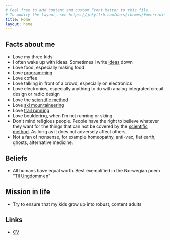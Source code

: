 ```yaml
---
# Feel free to add content and custom Front Matter to this file.
# To modify the layout, see https://jekyllrb.com/docs/themes/#overriding-theme-defaults
title: Home
layout: home
---
```


## Facts about me
- Love my three kids
- I often wake up with ideas. Sometimes I write [ideas](https://analogicus.com/ideas) down
- Love food, especially making food
- Love [programming](https://github.com/wulffern)
- Love coffee
- Love talking in front of a crowd, especially on electronics
- Love electronics, especially anything to do with analog integrated
  circuit design or radio design
- Love the [scientific method](https://en.wikipedia.org/wiki/Scientific_method)
- Love [ski mountaineering](/assets/ski.png)
- Love [trail running](/assets/trail.png)
- Love bouldering, when I'm not running or skiing
- Don't mind religious people. People have the right to believe
  whatever they want for the things that can not be covered by the [scientific method](https://en.wikipedia.org/wiki/Scientific_method). As long as it does not adversely affect others.
- Not a fan of nonsense, for example
  homeopathy, anti-vax, flat earth, ghosts, alternative medicine.


## Beliefs
- All humans have equal worth. Best exemplified in the Norwegian poem
  ["Til Ungdommen"](https://en.wikipedia.org/wiki/Til_Ungdommen)

## Mission in life
- Try to ensure that my kids grow up into robust, content adults

## Links
- [CV](https://wulffern.github.io/markdown-cv/)
